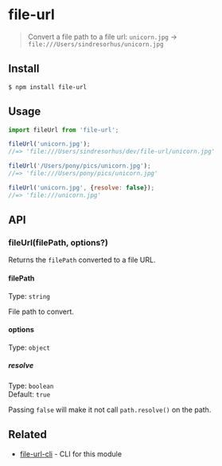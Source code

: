 # file-url

> Convert a file path to a file url: `unicorn.jpg` → `file:///Users/sindresorhus/unicorn.jpg`

## Install

```
$ npm install file-url
```

## Usage

```js
import fileUrl from 'file-url';

fileUrl('unicorn.jpg');
//=> 'file:///Users/sindresorhus/dev/file-url/unicorn.jpg'

fileUrl('/Users/pony/pics/unicorn.jpg');
//=> 'file:///Users/pony/pics/unicorn.jpg'

fileUrl('unicorn.jpg', {resolve: false});
//=> 'file:///unicorn.jpg'
```

## API

### fileUrl(filePath, options?)

Returns the `filePath` converted to a file URL.

#### filePath

Type: `string`

File path to convert.

#### options

Type: `object`

##### resolve

Type: `boolean`\
Default: `true`

Passing `false` will make it not call `path.resolve()` on the path.

## Related

- [file-url-cli](https://github.com/sindresorhus/file-url-cli) - CLI for this module
